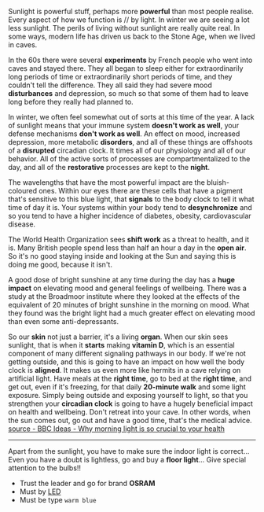 Sunlight is powerful stuff, perhaps more **powerful** than most people realise. Every aspect of how we function is // by light. In winter we are seeing a lot less sunlight. The perils of living without sunlight are really quite real. In some ways, modern life has driven us back to the Stone Age, when we lived in caves.  

In the 60s there were several **experiments** by French people who went into caves and stayed there. They all began to sleep either for extraordinarily long periods of time or extraordinarily short periods of time, and they couldn't tell the difference. They all said they had severe mood **disturbances** and depression, so much so that some of them had to leave long before they really had planned to. 

In winter, we often feel somewhat out of sorts at this time of the year. A lack of sunlight means that your immune system **doesn't work as well**, your defense mechanisms **don't work as well**. An effect on mood, increased depression, more metabolic **disorders**, and all of these things are offshoots of a **disrupted** circadian clock. It times all of our physiology and all of our behavior. All of the active sorts of processes are compartmentalized to the day, and all of the **restorative** processes are kept to the **night**.  

The wavelengths that have the most powerful impact are the bluish-coloured ones. Within our eyes there are these cells that have a pigment that's sensitive to this blue light, that **signals** to the body clock to tell it what time of day it is. Your systems within your body tend to **desynchronize** and so you tend to have a higher incidence of diabetes, obesity, cardiovascular disease.  

The World Health Organization sees **shift work** as a threat to health, and it is. Many British people spend less than half an hour a day in the **open air**. So it's no good staying inside and looking at the Sun and saying this is doing me good, because it isn't.  

A good dose of bright sunshine at any time during the day has a **huge impact** on elevating mood and general feelings of wellbeing. There was a study at the Broadmoor institute where they looked at the effects of the equivalent of 20 minutes of bright sunshine in the morning on mood. What they found was the bright light had a much greater effect on elevating mood than even some anti-depressants. 

So our **skin** not just a barrier, it's a living **organ**. When our skin sees sunlight, that is when it **starts** making **vitamin D**, which is an essential component of many different signaling pathways in our body. If we're not getting outside, and this is going to have an impact on how well the body clock is **aligned**. It makes us even more like hermits in a cave relying on artificial light. Have meals at the **right time**, go to bed at the **right time**, and get out, even if it's freezing, for that daily **20-minute walk** and some light exposure. Simply being outside and exposing yourself to light, so that you strengthen your **circadian clock** is going to have a hugely beneficial impact on health and wellbeing. Don't retreat into your cave. In other words, when the sun comes out, go out and have a good time, that's the medical advice.  [source - BBC Ideas - Why morning light is so crucial to your health](https://www.youtube.com/watch?v=KT03cuiG47E)  

-------

Apart from the sunlight, you have to make sure the indoor light is correct... Even you have a doubt is lightless, go and buy a **floor light**... Give special attention to the bulbs!! 

* Trust the leader and go for brand **OSRAM**
* Must by [LED](https://www.pipiscrew.com/threads/bulbs.50615/)
* Must be type `warm blue`  


